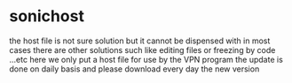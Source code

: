 # sonichost
the host file is not sure solution but it cannot be dispensed with in most cases
there are other solutions such like editing files or freezing by code ...etc
here we only put a host file for use by the VPN program the update is done on daily basis
and please download every day the new version
